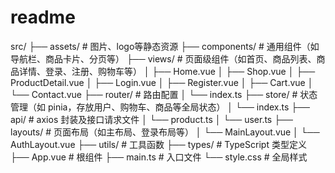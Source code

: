 # readme
src/
├── assets/                # 图片、logo等静态资源
├── components/            # 通用组件（如导航栏、商品卡片、分页等）
├── views/                 # 页面级组件（如首页、商品列表、商品详情、登录、注册、购物车等）
│   ├── Home.vue
│   ├── Shop.vue
│   ├── ProductDetail.vue
│   ├── Login.vue
│   ├── Register.vue
│   ├── Cart.vue
│   └── Contact.vue
├── router/                # 路由配置
│   └── index.ts
├── store/                 # 状态管理（如 pinia，存放用户、购物车、商品等全局状态）
│   └── index.ts
├── api/                   # axios 封装及接口请求文件
│   └── product.ts
│   └── user.ts
├── layouts/               # 页面布局（如主布局、登录布局等）
│   └── MainLayout.vue
│   └── AuthLayout.vue
├── utils/                 # 工具函数
├── types/                 # TypeScript 类型定义
├── App.vue                # 根组件
├── main.ts                # 入口文件
└── style.css              # 全局样式